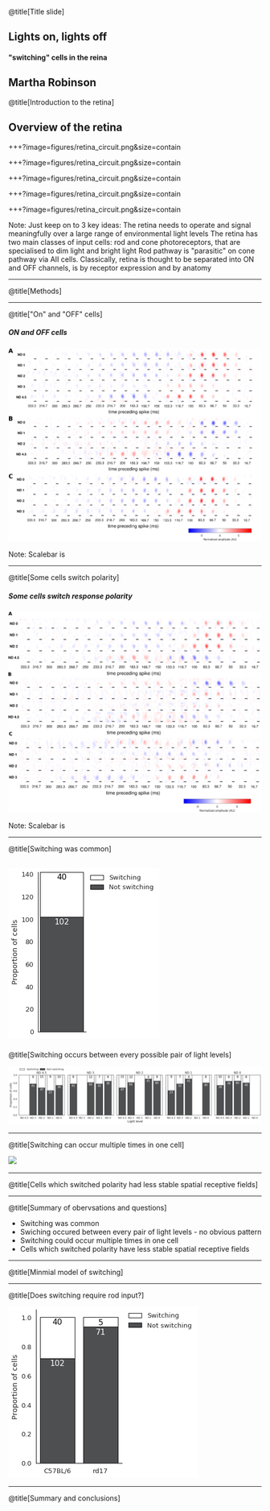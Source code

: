 @title[Title slide]
## Lights on, lights off
#### "switching" cells in the reina
Martha Robinson
---

@title[Introduction to the retina]

## Overview of the retina

+++?image=figures/retina_circuit.png&size=contain
<!-- .slide: data-background-transition="none" -->
+++?image=figures/retina_circuit.png&size=contain
<!-- .slide: data-background-transition="none" -->
+++?image=figures/retina_circuit.png&size=contain
<!-- .slide: data-background-transition="none" -->
+++?image=figures/retina_circuit.png&size=contain
<!-- .slide: data-background-transition="none" -->
+++?image=figures/retina_circuit.png&size=contain
<!-- .slide: data-background-transition="none" -->

Note:
Just keep on to 3 key ideas:
The retina needs to operate and signal meaningfully over a large range of environmental light levels
The retina has two main classes of input cells: rod and cone photoreceptors, that are specialised to dim light and bright light
Rod pathway is "parasitic" on cone pathway via AII cells.
Classically, retina is thought to be separated into ON and OFF channels, is by receptor expression and by anatomy

---

@title[Methods]

---

@title["On" and "OFF" cells]
##### ON and OFF cells

<img src="figures/NoSwitchcellegs_WT.png" alt="Stable cells" width="600">

Note: 
Scalebar is

---

@title[Some cells switch polarity]
##### Some cells switch response polarity

<img src="figures/WT_ONOFF_SwitchingCells_EgFilters.png" alt="Switching cells" width="600">

Note:
Scalebar is

---

@title[Switching was common]

![](figures/switching_quantification.png)
---

@title[Switching occurs between every possible pair of light levels]

![](figures/switches_all_light_levels.png)

---

@title[Switching can occur multiple times in one cell]

![](figures/figures/multiple_switches_one_cell.png)

---

@title[Cells which switched polarity had less stable spatial receptive fields]

---

@title[Summary of obervsations and questions]
- Switching was common
- Swiching occured between every pair of light levels - no obvious pattern
- Switching could occur multiple times in one cell
- Cells which switched polarity have less stable spatial receptive fields

---

@title[Minmial model of switching]

---

@title[Does switching require rod input?]

![](figures/switching_C57vsrd17.png)

---

@title[Summary and conclusions]
